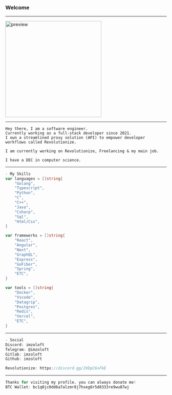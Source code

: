 ## <h3>Welcome</h3>

---

<p>
    <img src="https://media.tenor.com/z-R8JawBpvMAAAAd/lucy-cyberpunk-edge-runner.gif" alt="preview" width="300px"/><br/>
</p>

---

```
Hey there, I am a software engineer.
Currently working as a full-stack developer since 2021.
I own a streamlined proxy solution (API) to empower developer workflows called Revolutionize.

I am currently working on Revolutionize, Freelancing & my main job.

I have a DEC in computer science.
```

---

```go
- My Skills
var languages = []string{
    "Golang",
    "Typescript",
    "Python",
    "C",
    "C++",
    "Java",
    "Csharp",
    "Sql",
    "Html/Css",
}

var frameworks = []string{
    "React",
    "Angular",
    "Next",
    "GraphQL",
    "Express",
    "GoFiber",
    "Spring",
    "ETC",
}

var tools = []string{
    "Docker",
    "Vscode",
    "Datagrip",
    "Postgres",
    "Redis",
    "Vercel",
    "ETC",
}
```

---

```go
- Social
Discord: imzoloft
Telegram: @imzoloft
Gitlab: imzoloft
Github: imzoloft

Revolutionize: https://discord.gg/2VDpC6xFkE
```

---

```go
Thanks for visiting my profile, you can always donate me!
BTC Wallet: bc1q0jc0dd6a7alzmr8j7hseg6r5d8333re9wu87wj
```
